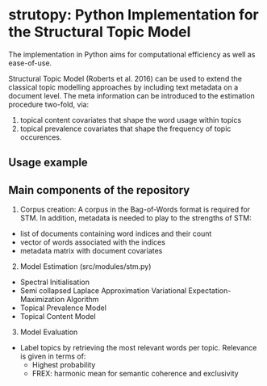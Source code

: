 # strutopy: Python Implementation for the Structural Topic Model

The implementation in Python aims for computational efficiency as well as ease-of-use.

Structural Topic Model (Roberts et al. 2016) can be used to extend the classical topic modelling approaches by including text metadata on a document level. 
The meta information can be introduced to the estimation procedure two-fold, via: 
1. topical content covariates that shape the word usage within topics
2. topical prevalence covariates that shape the frequency of topic occurences.

## Usage example



## Main components of the repository

1. Corpus creation: A corpus in the Bag-of-Words format is required for STM. In addition, metadata is needed to play to the strengths of STM:
  - list of documents containing word indices and their count
  - vector of words associated with the indices
  - metadata matrix with document covariates

2. Model Estimation (src/modules/stm.py)
- Spectral Initialisation
- Semi collapsed Laplace Approximation Variational Expectation-Maximization Algorithm
- Topical Prevalence Model
- Topical Content Model 

3. Model Evaluation
- Label topics by retrieving the most relevant words per topic. Relevance is given in terms of:
  - Highest probability
  - FREX: harmonic mean for semantic coherence and exclusivity

